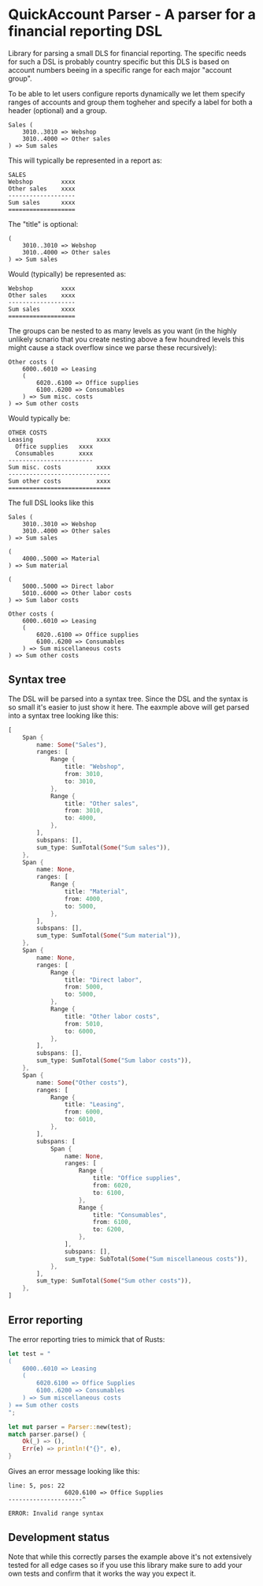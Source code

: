 
# QuickAccount Parser - A parser for a financial reporting DSL

Library for parsing a small DLS for financial reporting. The specific needs for such a DSL is
probably country specific but this DLS is based on account numbers beeing in a specific
range for each major "account group".

To be able to let users configure reports dynamically we let them specify ranges of accounts
and group them togheher and specify a label for both a header (optional) and a group.

```
Sales (
    3010..3010 => Webshop
    3010..4000 => Other sales
) => Sum sales
```

This will typically be represented in a report as:

```
SALES
Webshop        xxxx
Other sales    xxxx
-------------------
Sum sales      xxxx
===================
```

The "title" is optional:

```
(
    3010..3010 => Webshop
    3010..4000 => Other sales
) => Sum sales
```

Would (typically) be represented as:

```
Webshop        xxxx
Other sales    xxxx
-------------------
Sum sales      xxxx
===================
```

The groups can be nested to as many levels as you want (in the highly unlikely scnario that you
create nesting above a few houndred levels this might cause a stack overflow since we parse
these recursively):

```
Other costs (
    6000..6010 => Leasing
    (
        6020..6100 => Office supplies
        6100..6200 => Consumables
    ) => Sum misc. costs
) => Sum other costs
```

Would typically be:

```
OTHER COSTS
Leasing                  xxxx
  Office supplies   xxxx
  Consumables       xxxx
------------------------
Sum misc. costs          xxxx
-----------------------------
Sum other costs          xxxx
=============================
```

The full DSL looks like this

```
Sales (
    3010..3010 => Webshop
    3010..4000 => Other sales
) => Sum sales

(
    4000..5000 => Material
) => Sum material

(
    5000..5000 => Direct labor
    5010..6000 => Other labor costs
) => Sum labor costs

Other costs (
    6000..6010 => Leasing
    (
        6020..6100 => Office supplies
        6100..6200 => Consumables
    ) => Sum miscellaneous costs
) => Sum other costs
```

## Syntax tree

The DSL will be parsed into a syntax tree. Since the DSL and the syntax is so small
it's easier to just show it here. The eaxmple above will get parsed into a syntax tree
looking like this:

```rust
[
    Span {
        name: Some("Sales"),
        ranges: [
            Range {
                title: "Webshop",
                from: 3010,
                to: 3010,
            },
            Range {
                title: "Other sales",
                from: 3010,
                to: 4000,
            },
        ],
        subspans: [],
        sum_type: SumTotal(Some("Sum sales")),
    },
    Span {
        name: None,
        ranges: [
            Range {
                title: "Material",
                from: 4000,
                to: 5000,
            },
        ],
        subspans: [],
        sum_type: SumTotal(Some("Sum material")),
    },
    Span {
        name: None,
        ranges: [
            Range {
                title: "Direct labor",
                from: 5000,
                to: 5000,
            },
            Range {
                title: "Other labor costs",
                from: 5010,
                to: 6000,
            },
        ],
        subspans: [],
        sum_type: SumTotal(Some("Sum labor costs")),
    },
    Span {
        name: Some("Other costs"),
        ranges: [
            Range {
                title: "Leasing",
                from: 6000,
                to: 6010,
            },
        ],
        subspans: [
            Span {
                name: None,
                ranges: [
                    Range {
                        title: "Office supplies",
                        from: 6020,
                        to: 6100,
                    },
                    Range {
                        title: "Consumables",
                        from: 6100,
                        to: 6200,
                    },
                ],
                subspans: [],
                sum_type: SubTotal(Some("Sum miscellaneous costs")),
            },
        ],
        sum_type: SumTotal(Some("Sum other costs")),
    },
]
```

## Error reporting

The error reporting tries to mimick that of Rusts:

```rust
let test = "
(
    6000..6010 => Leasing
    (
        6020.6100 => Office Supplies
        6100..6200 => Consumables
    ) => Sum miscellaneous costs
) == Sum other costs
";

let mut parser = Parser::new(test);
match parser.parse() {
    Ok(_) => (),
    Err(e) => println!("{}", e),
}
```

Gives an error message looking like this:

```
line: 5, pos: 22
                6020.6100 => Office Supplies
---------------------^

ERROR: Invalid range syntax
```

## Development status

Note that while this correctly parses the example above it's not extensively tested for all
edge cases so if you use this library make sure to add your own tests and confirm that it
works the way you expect it.

